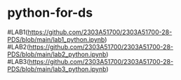 # python-for-ds
#LAB1(https://github.com/2303A51700/2303A51700-28-PDS/blob/main/lab1_python.ipynb)
#LAB2(https://github.com/2303A51700/2303A51700-28-PDS/blob/main/lab2_python.ipynb)
#LAB3(https://github.com/2303A51700/2303A51700-28-PDS/blob/main/lab3_python.ipynb)

